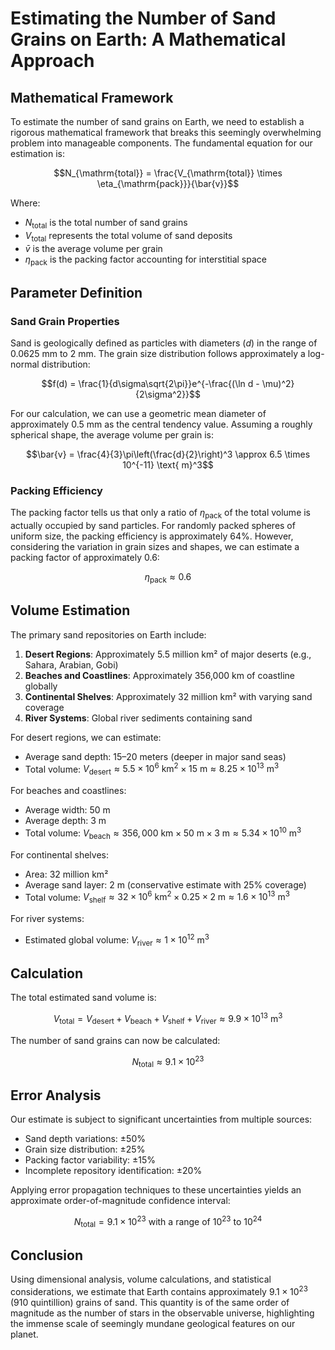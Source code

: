 
# Estimating the Number of Sand Grains on Earth: A Mathematical Approach

## Mathematical Framework

To estimate the number of sand grains on Earth, we need to establish a rigorous mathematical framework that breaks this seemingly overwhelming problem into manageable components. The fundamental equation for our estimation is:

$$N_{\mathrm{total}} = \frac{V_{\mathrm{total}} \times \eta_{\mathrm{pack}}}{\bar{v}}$$

Where:

-   $N_{\mathrm{total}}$ is the total number of sand grains
-   $V_{\mathrm{total}}$ represents the total volume of sand deposits
-   $\bar{v}$ is the average volume per grain
-   $\eta_{\mathrm{pack}}$ is the packing factor accounting for interstitial space

## Parameter Definition

### Sand Grain Properties

Sand is geologically defined as particles with diameters ($d$) in the range of 0.0625 mm to 2 mm. The grain size distribution follows approximately a log-normal distribution:

$$f(d) = \frac{1}{d\sigma\sqrt{2\pi}}e^{-\frac{(\ln d - \mu)^2}{2\sigma^2}}$$

For our calculation, we can use a geometric mean diameter of approximately 0.5 mm as the central tendency value. Assuming a roughly spherical shape, the average volume per grain is:

$$\bar{v} = \frac{4}{3}\pi\left(\frac{d}{2}\right)^3  \approx 6.5 \times 10^{-11} \text{ m}^3$$

### Packing Efficiency

The packing factor tells us that only a ratio of $\eta_{\mathrm{pack}}$ of the total volume is actually occupied by sand particles. For randomly packed spheres of uniform size, the packing efficiency is approximately 64%. However, considering the variation in grain sizes and shapes, we can estimate a packing factor of approximately 0.6:

$$\eta_{\mathrm{pack}} \approx 0.6$$

## Volume Estimation

The primary sand repositories on Earth include:

1.  **Desert Regions**: Approximately 5.5 million km² of major deserts (e.g., Sahara, Arabian, Gobi)
2.  **Beaches and Coastlines**: Approximately 356,000 km of coastline globally
3.  **Continental Shelves**: Approximately 32 million km² with varying sand coverage
4.  **River Systems**: Global river sediments containing sand

For desert regions, we can estimate:

-   Average sand depth: $15$–$20$ meters (deeper in major sand seas)
-   Total volume: $V_{\mathrm{desert}} \approx 5.5 \times 10^6 \text{ km}^2 \times 15 \text{ m} \approx 8.25 \times 10^{13} \text{ m}^3$

For beaches and coastlines:

-   Average width: 50 m
-   Average depth: 3 m
-   Total volume: $V_{\mathrm{beach}} \approx 356,000 \text{ km} \times 50 \text{ m} \times 3 \text{ m} \approx 5.34 \times 10^{10} \text{ m}^3$

For continental shelves:

-   Area: 32 million km²
-   Average sand layer: 2 m (conservative estimate with 25% coverage)
-   Total volume: $V_{\mathrm{shelf}} \approx 32 \times 10^6 \text{ km}^2 \times 0.25 \times 2 \text{ m} \approx 1.6 \times 10^{13} \text{ m}^3$

For river systems:

-   Estimated global volume: $V_{\mathrm{river}} \approx 1 \times 10^{12} \text{ m}^3$

## Calculation

The total estimated sand volume is:

$$V_{\mathrm{total}} = V_{\mathrm{desert}} + V_{\mathrm{beach}} + V_{\mathrm{shelf}} + V_{\mathrm{river}} \approx 9.9 \times 10^{13} \text{ m}^3$$

The number of sand grains can now be calculated:

$$N_{\mathrm{total}} \approx 9.1 \times 10^{23}$$

## Error Analysis

Our estimate is subject to significant uncertainties from multiple sources:

-   Sand depth variations: ±50%
-   Grain size distribution: ±25%
-   Packing factor variability: ±15%
-   Incomplete repository identification: ±20%

Applying error propagation techniques to these uncertainties yields an approximate order-of-magnitude confidence interval:

$$N_{\mathrm{total}} = 9.1 \times 10^{23} \text{ with a range of } 10^{23} \text{ to } 10^{24}$$

## Conclusion

Using dimensional analysis, volume calculations, and statistical considerations, we estimate that Earth contains approximately $9.1 \times 10^{23}$ (910 quintillion) grains of sand. This quantity is of the same order of magnitude as the number of stars in the observable universe, highlighting the immense scale of seemingly mundane geological features on our planet.
